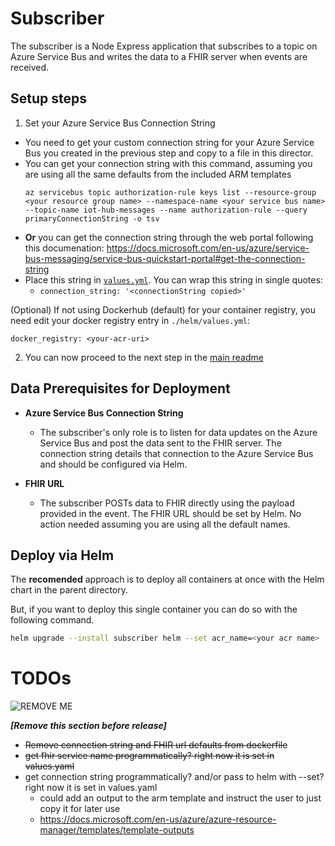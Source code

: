# Subscriber

The subscriber is a Node Express application that subscribes to a topic on Azure Service Bus and writes the data to a FHIR server when events are received.

## Setup steps

1. Set your Azure Service Bus Connection String
  - You need to get your custom connection string for your Azure Service Bus you created in the previous step and copy to a file in this director.
  - You can get your connection string with this command, assuming you are using all the same defaults from the included ARM templates 
    ```
    az servicebus topic authorization-rule keys list --resource-group <your resource group name> --namespace-name <your service bus name> --topic-name iot-hub-messages --name authorization-rule --query primaryConnectionString -o tsv
    ```
  - **Or** you can get the connection string through the web portal following this documenation: https://docs.microsoft.com/en-us/azure/service-bus-messaging/service-bus-quickstart-portal#get-the-connection-string
  - Place this string in [`values.yml`](./helm/values.yml).  You can wrap this string in single quotes:
    - `connection_string: '<connectionString copied>'`

(Optional) If not using Dockerhub (default) for your container registry, you need edit your docker registry entry in `./helm/values.yml`:
```
docker_registry: <your-acr-uri>
```

2. You can now proceed to the next step in the [main readme](../README.md)

## Data Prerequisites for Deployment

- **Azure Service Bus Connection String**
  - The subscriber's only role is to listen for data updates on the Azure Service Bus and post the data sent to the FHIR server. The connection string details that connection to the Azure Service Bus and should be configured via Helm.
  
- **FHIR URL**
  - The subscriber POSTs data to FHIR directly using the payload provided in the event. The FHIR URL should be set by Helm. No action needed assuming you are using all the default names.

## Deploy via Helm

The **recomended** approach is to deploy all containers at once with the Helm chart in the parent directory.

But, if you want to deploy this single container you can do so with the following command. 

``` bash
helm upgrade --install subscriber helm --set acr_name=<your acr name>
```

# TODOs

![REMOVE ME](https://freedom1coffee.com/wp-content/uploads/2018/08/remove-before-flight.png)

_**[Remove this section before release]**_

- ~~Remove connection string and FHIR url defaults from dockerfile~~
- ~~get fhir service name programmatically? right now it is set in values.yaml~~
- get connection string programmatically? and/or pass to helm with --set? right now it is set in values.yaml
  - could add an output to the arm template and instruct the user to just copy it for later use 
  - https://docs.microsoft.com/en-us/azure/azure-resource-manager/templates/template-outputs
